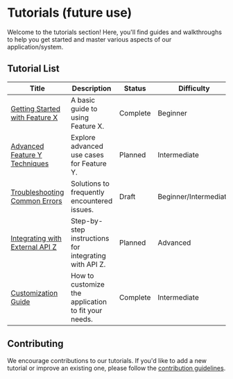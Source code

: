 # Tutorials (future use)

Welcome to the tutorials section! Here, you'll find guides and walkthroughs to help you get started and master various aspects of our application/system.

## Tutorial List

| Title | Description | Status | Difficulty |
|---|---|---|---|
| [Getting Started with Feature X](tutorials/getting-started-feature-x.md) | A basic guide to using Feature X. | Complete | Beginner |
| [Advanced Feature Y Techniques](tutorials/advanced-feature-y.md) | Explore advanced use cases for Feature Y. | Planned | Intermediate |
| [Troubleshooting Common Errors](tutorials/troubleshooting.md) | Solutions to frequently encountered issues. | Draft | Beginner/Intermediate |
| [Integrating with External API Z](tutorials/api-integration-z.md) | Step-by-step instructions for integrating with API Z. | Planned | Advanced |
| [Customization Guide](tutorials/customization.md) | How to customize the application to fit your needs. | Complete | Intermediate |

## Contributing

We encourage contributions to our tutorials. If you'd like to add a new tutorial or improve an existing one, please follow the [contribution guidelines](CONTRIBUTING.md).
